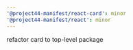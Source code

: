 ```yaml
---
'@project44-manifest/react-card': minor
'@project44-manifest/react': minor
---
```


refactor card to top-level package
